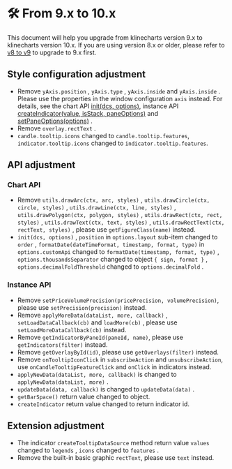 # 🛠️ From 9.x to 10.x
This document will help you upgrade from klinecharts version 9.x to klinecharts version 10.x. If you are using version 8.x or older, please refer to [v8 to v9](https://v9.klinecharts.com/en-US/guide/v8-to-v9) to upgrade to 9.x first.

## Style configuration adjustment
+ Remove `yAxis.position` , `yAxis.type` , `yAxis.inside` and `yAxis.inside` . Please use the properties in the window configuration `axis` instead. For details, see the chart API [init(dcs, options)](/en-US/api/chart/init#parameters), instance API [createIndicator(value, isStack, paneOptions)](/en-US/api/instance/createIndicator#parameters) and [setPaneOptions(options)](/en-US/api/instance/setPaneOptions#parameters) .
+ Remove `overlay.rectText` .
+ `candle.tooltip.icons` changed to `candle.tooltip.features`, `indicator.tooltip.icons` changed to `indicator.tooltip.features`.

## API adjustment

### Chart API
+ Remove `utils.drawArc(ctx, arc, styles)` , `utils.drawCircle(ctx, circle, styles)` , `utils.drawLine(ctx, line, styles)` , `utils.drawPolygon(ctx, polygon, styles)` , `utils.drawRect(ctx, rect, styles)` , `utils.drawText(ctx, text, styles)` , `utils.drawRectText(ctx, rectText, styles)` , please use `getFigureClass(name)` instead.
+ `init(dcs, options)` , `position` in `options.layout` sub-item changed to `order` , `formatDate(dateTimeFormat, timestamp, format, type)` in `options.customApi` changed to `formatDate(timestamp, format, type)` , `options.thousandsSeparator` changed to object `{ sign, format }` , `options.decimalFoldThreshold` changed to `options.decimalFold` .

### Instance API
+ Remove `setPriceVolumePrecision(pricePrecision, volumePrecision)`, please use `setPrecision(precision)` instead.
+ Remove `applyMoreData(dataList, more, callback)` , `setLoadDataCallback(cb)` and `loadMore(cb)` , please use `setLoadMoreDataCallback(cb)` instead.
+ Remove `getIndicatorByPaneId(paneId, name)`, please use `getIndicators(filter)` instead.
+ Remove `getOverlayById(id)`, please use `getOverlays(filter)` instead.
+ Remove `onTooltipIconClick` in `subscribeAction` and `unsubscribeAction`, use `onCandleTooltipFeatureClick` and `onClick` in indicators instead.
+ `applyNewData(dataList, more, callback)` is changed to `applyNewData(dataList, more)` .
+ `updateData(data, callback)` is changed to `updateData(data)` .
+ `getBarSpace()` return value changed to object.
+ `createIndicator` return value changed to return indicator id.

## Extension adjustment
+ The indicator `createTooltipDataSource` method return value `values` changed to `legends` , `icons` changed to `features` .
+ Remove the built-in basic graphic `rectText`, please use `text` instead.
